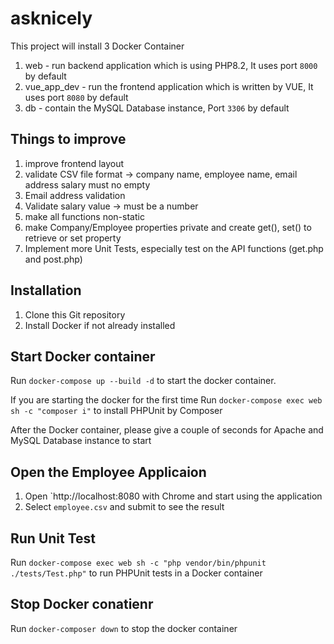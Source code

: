 # asknicely

This project will install 3 Docker Container
1.  web - run backend application which is using PHP8.2, It uses port `8000` by default
2.  vue_app_dev - run the frontend application which is written by VUE, It uses port `8080` by default
3.  db - contain the MySQL Database instance, Port `3306` by default

## Things to improve
1.  improve frontend layout
2.  validate CSV file format -> company name, employee name, email address salary must no empty
3.  Email address validation
4.  Validate salary value -> must be a number
5.  make all functions non-static
6.  make Company/Employee properties private and create get(), set() to retrieve or set property
7.  Implement more Unit Tests, especially test on the API functions (get.php and post.php)


## Installation
1.  Clone this Git repository
2.  Install Docker if not already installed

## Start Docker container
Run `docker-compose up --build -d` to start the docker container.  

If you are starting the docker for the first time
Run `docker-compose exec web sh -c "composer i"` to install PHPUnit by Composer

After the Docker container, please give a couple of seconds for  Apache and MySQL Database instance to start 

## Open the Employee Applicaion
1.  Open `http://localhost:8080 with Chrome and start using the application
2.  Select `employee.csv` and submit to see the result

## Run Unit Test
Run `docker-compose exec web sh -c "php vendor/bin/phpunit ./tests/Test.php"` to run PHPUnit tests in a Docker container

## Stop Docker conatienr
Run `docker-composer down` to stop the docker container

